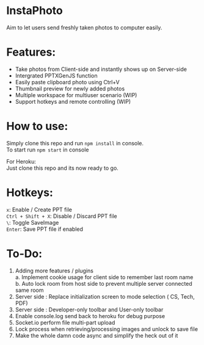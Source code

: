 # **InstaPhoto**
Aim to let users send freshly taken photos to computer easily.


# Features:
- Take photos from Client-side and instantly shows up on Server-side
- Intergrated PPTXGenJS function
- Easily paste clipboard photo using Ctrl+V
- Thumbnail preview for newly added photos 
- Multiple workspace for multiuser scenario (WIP)
- Support hotkeys and remote controlling (WIP)

# How to use:

Simply clone this repo and run `npm install` in console.\
To start run `npm start` in console

For Heroku:\
Just clone this repo and its now ready to go. 

# Hotkeys:

`x`: Enable / Create PPT file\
`Ctrl + Shift + X`: Disable / Discard PPT file\
`\`: Toggle SaveImage\
`Enter`: Save PPT file if enabled


# To-Do:
 1. Adding more features / plugins\
	a. Implement cookie usage for client side to remember last room name\
	b. Auto lock room from host side to prevent multiple server connected same room
 2. Server side : Replace initialization screen to mode selection ( CS, Tech, PDF)
 3. Server side : Developer-only toolbar and User-only toolbar
 4. Enable console.log send back to heroku for debug purpose
 5. Socket.io perform file multi-part upload 
 6. Lock process when retrieving/processing images and unlock to save file
 99. Make the whole damn code async and simplify the heck out of it

